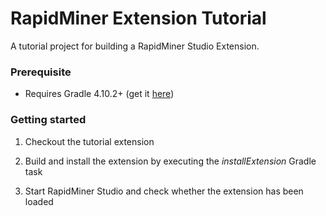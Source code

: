 RapidMiner Extension Tutorial
=============================

A tutorial project for building a RapidMiner Studio Extension. 

### Prerequisite
* Requires Gradle 4.10.2+ (get it [here](http://gradle.org/installation))

### Getting started
1. Checkout the tutorial extension

2. Build and install the extension by executing the _installExtension_ Gradle task

3. Start RapidMiner Studio and check whether the extension has been loaded
